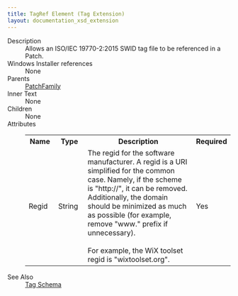 ```yaml
---
title: TagRef Element (Tag Extension)
layout: documentation_xsd_extension
---
```

<dl>
  <dt>Description</dt>
  <dd>         Allows an ISO/IEC 19770-2:2015 SWID tag file to be referenced in a Patch.       </dd>
  <dt>Windows Installer references</dt>
  <dd>None</dd>
  <dt>Parents</dt>
  <dd>
    <a href="../wix/patchfamily">PatchFamily</a>
  </dd>
  <dt>Inner Text</dt>
  <dd>None</dd>
  <dt>Children</dt>
  <dd>None</dd>
  <dt>Attributes</dt>
  <dd>
    <table cellspacing="0" cellpadding="0" class="schema">
      <tr>
        <th width="15%">Name</th>
        <th width="15%">Type</th>
        <th width="65%">Description</th>
        <th width="15%">Required</th>
      </tr>
      <tr>
        <td>Regid</td>
        <td>String</td>
        <td>             The regid for the software manufacturer. A regid is a URI simplified for the common             case. Namely, if the scheme is "http://", it can be removed. Additionally, the domain             should be minimized as much as possible (for example, remove "www." prefix if unnecessary).<br/><br/>            For example, the WiX toolset regid is "wixtoolset.org".           </td>
        <td>Yes</td>
      </tr>
    </table>
  </dd>
  <dt>See Also</dt>
  <dd>
    <a href="../tag">Tag Schema</a>
  </dd>
</dl>
